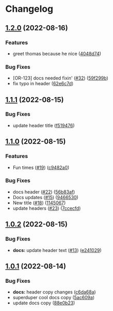 # Changelog

## [1.2.0](https://github.com/msutkowski/cf-previews-test/compare/docs-v1.1.1...docs-v1.2.0) (2022-08-16)


### Features

* greet thomas because he nice ([4048d74](https://github.com/msutkowski/cf-previews-test/commit/4048d744583c2511d9c8b1f912c0e1bb6b181f98))


### Bug Fixes

* [OR-123] docs needed fixin' ([#32](https://github.com/msutkowski/cf-previews-test/issues/32)) ([59f299b](https://github.com/msutkowski/cf-previews-test/commit/59f299bfe635fedc381499f1702f37f96428d9bc))
* fix typo in header ([62e6c7d](https://github.com/msutkowski/cf-previews-test/commit/62e6c7de1053f1f18d2e901e87ea54c887a95d41))

## [1.1.1](https://github.com/msutkowski/cf-previews-test/compare/docs-v1.1.0...docs-v1.1.1) (2022-08-15)


### Bug Fixes

* update header title ([f519476](https://github.com/msutkowski/cf-previews-test/commit/f51947665225539d3348d85944676249e1fb5bb7))

## [1.1.0](https://github.com/msutkowski/cf-previews-test/compare/docs-v1.0.2...docs-v1.1.0) (2022-08-15)


### Features

* Fun times ([#19](https://github.com/msutkowski/cf-previews-test/issues/19)) ([c9482a0](https://github.com/msutkowski/cf-previews-test/commit/c9482a091b91951961303ca16b5e145cc77e76d3))


### Bug Fixes

* docs header ([#22](https://github.com/msutkowski/cf-previews-test/issues/22)) ([56b83af](https://github.com/msutkowski/cf-previews-test/commit/56b83afa6cf9a983d42d6a93b1af821cb74ec95f))
* Docs updates ([#15](https://github.com/msutkowski/cf-previews-test/issues/15)) ([9466530](https://github.com/msutkowski/cf-previews-test/commit/94665309d5e6f589fef81c57158f89f2c8e13684))
* New title ([#18](https://github.com/msutkowski/cf-previews-test/issues/18)) ([1145067](https://github.com/msutkowski/cf-previews-test/commit/1145067c4560766d9e3ea6481d03e1a913dbbd2d))
* update headers ([#23](https://github.com/msutkowski/cf-previews-test/issues/23)) ([7ccecfd](https://github.com/msutkowski/cf-previews-test/commit/7ccecfd71ab1d4e9572d9ae5dd76241753cfb57b))

## [1.0.2](https://github.com/msutkowski/cf-previews-test/compare/docs-v1.0.1...docs-v1.0.2) (2022-08-15)


### Bug Fixes

* **docs:** update header text ([#13](https://github.com/msutkowski/cf-previews-test/issues/13)) ([e241029](https://github.com/msutkowski/cf-previews-test/commit/e2410291f39fcf98f3272b1e1ad2d9709e4303a3))

## [1.0.1](https://github.com/msutkowski/cf-previews-test/compare/docs-v1.0.0...docs-v1.0.1) (2022-08-14)


### Bug Fixes

* **docs:** header copy changes ([c6da68a](https://github.com/msutkowski/cf-previews-test/commit/c6da68afe11f2984bf185317cc63f14783bf8aca))
* superduper cool docs copy ([5ac609a](https://github.com/msutkowski/cf-previews-test/commit/5ac609a9411ff30b2c00d2b586f923d656f3f434))
* update docs copy ([88e0b23](https://github.com/msutkowski/cf-previews-test/commit/88e0b2349850bcaeec3d002d7676bbab646ef278))
